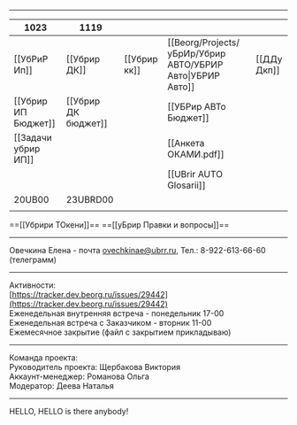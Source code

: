 
---

| 1023                | 1119                |              |                                                            |             |
| ------------------- | ------------------- | ------------ | ---------------------------------------------------------- | ----------- |
| [[УбРиР Ип]]        | [[Убрир ДК]]        | [[Убрир кк]] | [[Beorg/Projects/уБрИр/Убрир АВТО/УБРИР Авто\|УБРИР Авто]] | [[ДДу Дкп]] |
| [[Убрир ИП Бюджет]] | [[Убрир ДК бюджет]] |              | [[УБРир АВТо Бюджет]]                                      |             |
| [[Задачи убрир ИП]] |                     |              | [[Анкета ОКАМИ.pdf]]                                       |             |
|                     |                     |              | [[UBrir AUTO Glosarii]]                                    |             |
| 20UB00              | 23UBRD00            |              |                                                            |             |
|                     |                     |              |                                                            |             |
==[[Убрири ТОкени]]==
==[[уБрир Правки и вопросы]]==

---
Овечкина Елена - почта [ovechkinae@ubrr.ru](mailto:ovechkinae@ubrr.ru), Тел.: 8-922-613-66-60 (телеграмм)

---
Активности:  
[https://tracker.dev.beorg.ru/issues/29442](https://tracker.dev.beorg.ru/issues/29442)  
Еженедельная внутренняя встреча - понедельник 17-00  
Еженедельная встреча с Заказчиком - вторник 11-00  
Ежемесячное закрытие (файл с закрытием прикладываю)

-------
Команда проекта:  
Руководитель проекта: Щербакова Виктория  
Аккаунт-менеджер: Романова Ольга  
Модератор: Деева Наталья

---
HELLO, HELLO is there anybody!
